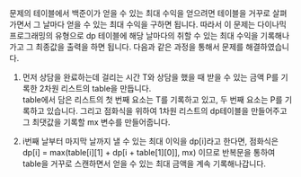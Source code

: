 문제의 테이블에서 백준이가 얻을 수 있는 최대 수익을 얻으려면 테이블을 거꾸로 살펴가면서 그 날마다 얻을 수 있는
최대 수익을 구하면 됩니다. 따라서 이 문제는 다이나믹 프로그래밍의 유형으로 dp 테이블에 해당 날마다의 취할 수 있는 최대 수익을
기록해나가고 그 최종값을 출력을 하면 됩니다. 다음과 같은 과정을 통해서 문제를 해결하였습니다.

1. 먼저 상담을 완료하는데 걸리는 시간 T와 상담을 했을 때 받을 수 있는 금액 P를 기록한 2차원 리스트의 table을 만듭니다.  
   table에서 담은 리스트의 첫 번째 요소는 T를 기록하고 있고, 두 번째 요소는 P를 기록하고 있습니다. 그리고 점화식을 위하여 1차원 리스트의
   dp테이블을 만들어주고 그 최댓값을 기록할 mx 변수를 만들어줍니다.

2. i번째 날부터 마지막 날까지 낼 수 있는 최대 이익을 dp[i]라고 한다면, 점화식은 dp[i] = max(table[i][1] + dp[i + table[1][0]], mx) 이므로 반복문을 통하여
   table을 거꾸로 스캔하면서 얻을 수 있는 최대 금액을 계속 기록해나갑니다.
